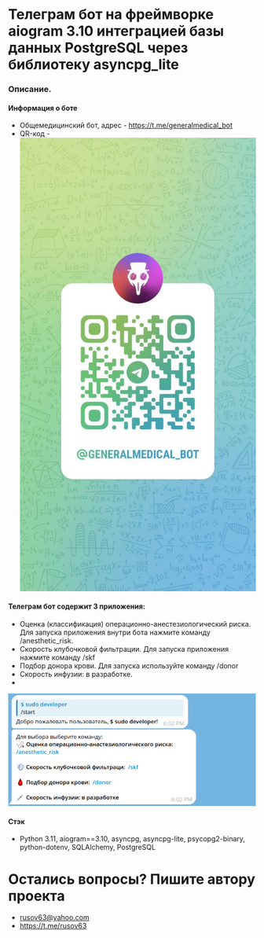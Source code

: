 # Телеграм бот на фреймворке aiogram 3.10  интеграцией базы данных PostgreSQL через библиотеку asyncpg_lite


### Описание.

#### Информация о боте

 - Oбщемедицинский бот, адрес - https://t.me/generalmedical_bot
 - QR-код - ![photo.png](image%2Fphoto.png)

#### Телеграм бот содержит 3 приложения:
 - Оценка (классификация) операционно-анестезиологический риска. Для запуска приложения внутри бота нажмите команду 
   /anesthetic_risk.
 - Cкорость клубочковой фильтрации. Для запуска приложения нажмите команду
   /skf
 - Подбор донора крови. Для запуска используйте команду 
   /donor
 - Скорость инфузии: в разработке.
 - 
![img.png](image%2Fimg.png)


#### Стэк
- Python 3.11, aiogram==3.10, asyncpg, asyncpg-lite, psycopg2-binary, python-dotenv, SQLAlchemy,
  PostgreSQL



# Остались вопросы? Пишите автору проекта

+ rusov63@yahoo.com
+ https://t.me/rusov63

